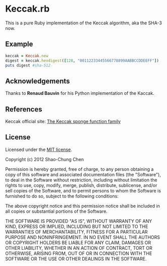 Keccak.rb
=========

This is a pure Ruby implementation of the Keccak algorithm, aka the SHA-3 now.


Example
-------
```ruby
keccak = Keccak.new
digest = keccak.hexdigest([128, "00112233445566778899AABBCCDDEEFF"])
puts digest #sha-512
```


Acknowledgements
----------------
Thanks to **Renaud Bauvin** for his Python implementation of the Kaccak.


References
----------
Keccak official site: [The Keccak sponge function family](http://keccak.noekeon.org/)


License
-------
Licensed under the [MIT license](http://opensource.org/licenses/mit-license.php).

Copyright (c) 2012 Shao-Chung Chen

Permission is hereby granted, free of charge, to any person obtaining a copy of this software and associated documentation files (the "Software"), to deal in the Software without restriction, including without limitation the rights to use, copy, modify, merge, publish, distribute, sublicense, and/or sell copies of the Software, and to permit persons to whom the Software is furnished to do so, subject to the following conditions:

The above copyright notice and this permission notice shall be included in all copies or substantial portions of the Software.

THE SOFTWARE IS PROVIDED "AS IS", WITHOUT WARRANTY OF ANY KIND, EXPRESS OR IMPLIED, INCLUDING BUT NOT LIMITED TO THE WARRANTIES OF MERCHANTABILITY, FITNESS FOR A PARTICULAR PURPOSE AND NONINFRINGEMENT. IN NO EVENT SHALL THE AUTHORS OR COPYRIGHT HOLDERS BE LIABLE FOR ANY CLAIM, DAMAGES OR OTHER LIABILITY, WHETHER IN AN ACTION OF CONTRACT, TORT OR OTHERWISE, ARISING FROM, OUT OF OR IN CONNECTION WITH THE SOFTWARE OR THE USE OR OTHER DEALINGS IN THE SOFTWARE.
 
